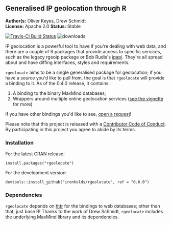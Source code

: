 ## Generalised IP geolocation through R

__Author(s:__ Oliver Keyes, Drew Schmidt<br/>
__License:__ Apache 2.0
__Status:__ Stable

[![Travis-CI Build Status](https://travis-ci.org/Ironholds/rgeolocate.svg?branch=master)](https://travis-ci.org/Ironholds/rgeolocate) ![downloads](http://cranlogs.r-pkg.org/badges/grand-total/rgeolocate)

IP geolocation is a powerful tool to have if you're dealing with web data, and there are a couple of R packages that
provide access to specific services, such as the legacy rgeoip package
or Bob Rudis's [ipapi](https://github.com/hrbrmstr/ipapi). They're all spread about and have diffing interfaces,
styles and requirements.

`rgeolocate` aims to be a single generalised package for geolocation; if you have a source you'd like to pull from, the
goal is that `rgeolocate` will provide a binding to it. As of the 0.4.0 release, it contains:

1. A binding to the binary MaxMind databases;
2. Wrappers around multiple online geolocation services ([see the vignette](https://github.com/Ironholds/rgeolocate/blob/master/vignettes/Introduction_to_rgeolocate.Rmd)
for more)

If you have other bindings you'd like to see, [open a request](https://github.com/Ironholds/rgeolocate/issues)!

Please note that this project is released with a [Contributor Code of Conduct](CONDUCT.md). By participating in this project you agree to abide by its terms.

### Installation

For the latest CRAN release:

    install.packages("rgeolocate")

For the development version:

    devtools::install_github("ironholds/rgeolocate", ref = "0.6.0")
    
### Dependencies
`rgeolocate` depends on [httr](http://cran.r-project.org/web/packages/httr/index.html) for the bindings
to web databases; other than that, just base R! Thanks to the work of Drew Schmidt, `rgeolocate` includes the underlying
MaxMind library and its dependencies.
